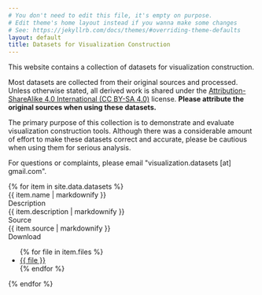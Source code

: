 ```yaml
---
# You don't need to edit this file, it's empty on purpose.
# Edit theme's home layout instead if you wanna make some changes
# See: https://jekyllrb.com/docs/themes/#overriding-theme-defaults
layout: default
title: Datasets for Visualization Construction
---
```


This website contains a collection of datasets for visualization construction.

Most datasets are collected from their original sources and processed. Unless otherwise stated, all derived work is shared under the
<a href="https://creativecommons.org/licenses/by-sa/4.0/">Attribution-ShareAlike 4.0 International (CC BY-SA 4.0)</a> license. <b>Please attribute the original sources when using these datasets.</b>

The primary purpose of this collection is to demonstrate and evaluate visualization construction tools.
Although there was a considerable amount of effort to make these datasets correct and accurate, please be cautious when using them for serious analysis.

For questions or complaints, please email "visualization.datasets [at] gmail.com".

<div class="dataset-list">
{% for item in site.data.datasets %}

<div id="{{ item.id }}" class="dataset-item">
    <div class="el-header">{{ item.name | markdownify }}</div>
    <div class="el-description">
        <div class="el-label">Description</div>
        <div class="el-detail">{{ item.description | markdownify }}</div>
    </div>
    <div class="el-description">
        <div class="el-label">Source</div>
        <div class="el-detail">{{ item.source | markdownify }}</div>
    </div>
    <div class="el-description">
        <div class="el-label">Download</div>
        <ul class="el-detail">
            {% for file in item.files %}
                <li>
                    <a title="Preview" href="show#!{{ file | prepend: 'datasets/' }}"><i class="fas fa-search"></i></a>
                    <a title="Download" href="{{ file | prepend: 'datasets/' }}"><i class="fas fa-download"></i> {{ file }}</a>
                </li>
            {% endfor %}
        </ul>
    </div>
</div>

{% endfor %}
</div>